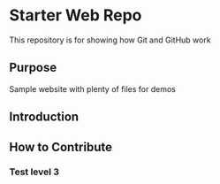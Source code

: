 # Starter Web Repo

This repository is for showing how Git and GitHub work

## Purpose

Sample website with plenty of files for demos

## Introduction

## How to Contribute

### Test level 3